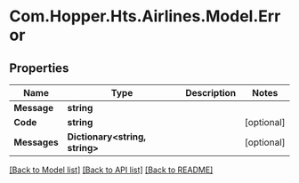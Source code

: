 # Com.Hopper.Hts.Airlines.Model.Error

## Properties

Name | Type | Description | Notes
------------ | ------------- | ------------- | -------------
**Message** | **string** |  | 
**Code** | **string** |  | [optional] 
**Messages** | **Dictionary&lt;string, string&gt;** |  | [optional] 

[[Back to Model list]](../../README.md#documentation-for-models) [[Back to API list]](../../README.md#documentation-for-api-endpoints) [[Back to README]](../../README.md)

